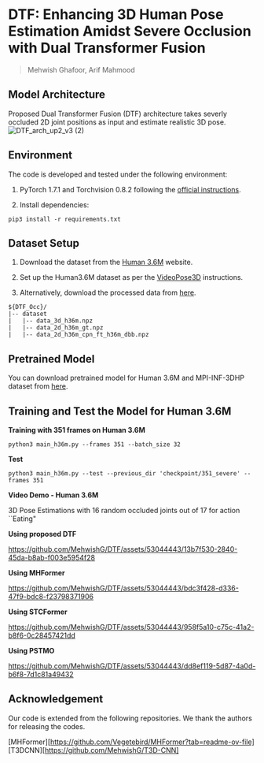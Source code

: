 
# DTF: Enhancing 3D Human Pose Estimation Amidst Severe Occlusion with Dual Transformer Fusion
> Mehwish Ghafoor, Arif Mahmood

## Model Architecture
Proposed Dual Transformer Fusion (DTF) architecture takes severly occluded 2D joint positions as input and estimate realistic 3D pose.
![DTF_arch_up2_v3 (2)](https://github.com/user-attachments/assets/669fea10-b52e-4499-8ebb-ee56317c7643)



## Environment
The code is developed and tested under the following environment:

1. PyTorch 1.7.1 and Torchvision 0.8.2 following the [official instructions](https://pytorch.org/).

2. Install dependencies:
 ```
pip3 install -r requirements.txt
```

## Dataset Setup
1. Download the dataset from the [Human 3.6M](http://vision.imar.ro/human3.6m/description.php) website.

2. Set up the Human3.6M dataset as per the [VideoPose3D](https://github.com/facebookresearch/VideoPose3D) instructions.

3. Alternatively, download the processed data from [here](https://drive.google.com/drive/folders/112GPdRC9IEcwcJRyrLJeYw9_YV4wLdKC).
```
${DTF_Occ}/
|-- dataset
|   |-- data_3d_h36m.npz
|   |-- data_2d_h36m_gt.npz
|   |-- data_2d_h36m_cpn_ft_h36m_dbb.npz
```
## Pretrained Model

You can download pretrained model for Human 3.6M and MPI-INF-3DHP dataset from [here](https://drive.google.com/drive/folders/1mMqX__ItxisexEfHuL3pUOnXhUpzIhQI?usp=sharing).

## Training and Test the Model for Human 3.6M
**Training with 351 frames on Human 3.6M**
```
python3 main_h36m.py --frames 351 --batch_size 32
```
**Test**
```
python3 main_h36m.py --test --previous_dir 'checkpoint/351_severe' --frames 351
```

**Video Demo - Human 3.6M**

3D Pose Estimations with 16 random occluded joints out of 17 for action ``Eating"

**Using proposed DTF**

https://github.com/MehwishG/DTF/assets/53044443/13b7f530-2840-45da-b8ab-f003e5954f28

**Using MHFormer**

https://github.com/MehwishG/DTF/assets/53044443/bdc3f428-d336-47f9-bdc8-f23798371906

**Using STCFormer**

https://github.com/MehwishG/DTF/assets/53044443/958f5a10-c75c-41a2-b8f6-0c28457421dd

**Using PSTMO**

https://github.com/MehwishG/DTF/assets/53044443/dd8ef119-5d87-4a0d-b6f8-7d1c81a49432
## Acknowledgement
Our code is extended from the following repositories. We thank the authors for releasing the codes.

[MHFormer][https://github.com/Vegetebird/MHFormer?tab=readme-ov-file]
[T3DCNN][https://github.com/MehwishG/T3D-CNN]
